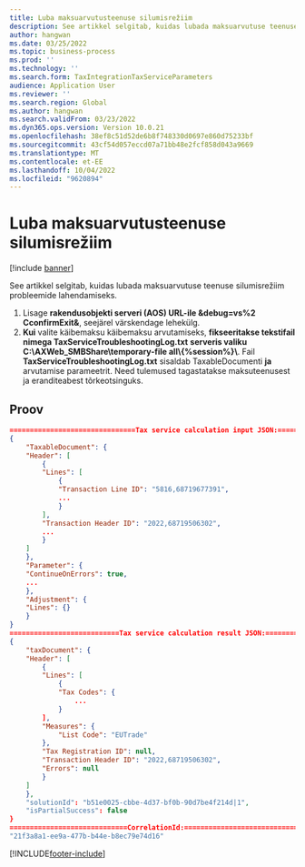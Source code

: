 ```yaml
---
title: Luba maksuarvutusteenuse silumisrežiim
description: See artikkel selgitab, kuidas lubada maksuarvutuse teenuse silumisrežiim probleemide lahendamiseks.
author: hangwan
ms.date: 03/25/2022
ms.topic: business-process
ms.prod: ''
ms.technology: ''
ms.search.form: TaxIntegrationTaxServiceParameters
audience: Application User
ms.reviewer: ''
ms.search.region: Global
ms.author: hangwan
ms.search.validFrom: 03/23/2022
ms.dyn365.ops.version: Version 10.0.21
ms.openlocfilehash: 38ef8c51d52de6b8f748330d0697e860d75233bf
ms.sourcegitcommit: 43cf54d057eccd07a71bb48e2fcf858d043a9669
ms.translationtype: MT
ms.contentlocale: et-EE
ms.lasthandoff: 10/04/2022
ms.locfileid: "9620894"
---
```

# <a name="enable-debug-mode-in-the-tax-calculation-service"></a>Luba maksuarvutusteenuse silumisrežiim

[!include [banner](../includes/banner.md)]

See artikkel selgitab, kuidas lubada maksuarvutuse teenuse silumisrežiim probleemide lahendamiseks.

1. Lisage **rakendusobjekti serveri (AOS) URL-ile &debug=vs%2 CconfirmExit&**, seejärel värskendage lehekülg.
2. **Kui** valite käibemaksu käibemaksu arvutamiseks, **fikseeritakse tekstifail nimega TaxServiceTroubleshootingLog.txt** **serveris valiku C:\AXWeb_SMBShare\temporary-file all\\{%session%}\\**. Fail **TaxServiceTroubleshootingLog.txt** sisaldab TaxableDocumenti **ja** arvutamise parameetrit. Need tulemused tagastatakse maksuteenusest ja eranditeabest tõrkeotsinguks.

## <a name="sample"></a>Proov

```json
===============================Tax service calculation input JSON:=====================================
{
    "TaxableDocument": {
    "Header": [
        {
        "Lines": [
            {
            "Transaction Line ID": "5816,68719677391",
            ...
            }
        ],
        "Transaction Header ID": "2022,68719506302",
        ...
        }
    ]
    },
    "Parameter": {
    "ContinueOnErrors": true,
    ...
    },
    "Adjustment": {
    "Lines": {}
    }
}
===========================Tax service calculation result JSON:=================================
{
    "taxDocument": {
    "Header": [
        {
        "Lines": [
            {
            "Tax Codes": {
                ...
            }
        ],
        "Measures": {
            "List Code": "EUTrade"
        },
        "Tax Registration ID": null,
        "Transaction Header ID": "2022,68719506302",
        "Errors": null
        }
    ]
    },
    "solutionId": "b51e0025-cbbe-4d37-bf0b-90d7be4f214d|1",
    "isPartialSuccess": false
}
=============================CorrelationId:==============================
"21f3a8a1-ee9a-477b-b44e-b8ec79e74d16"
```

[!INCLUDE[footer-include](../../includes/footer-banner.md)]
